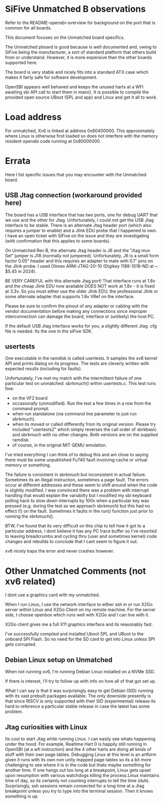 # SiFive Unmatched B observations

Refer to the README-opensbi-overview for background on the port that is common for all boards.

This document focuses on the Unmatched board specifics.

The Unmatched pboard is good because is well documented and, owing to SiFive being the manufacturer, a sort of
standard platform that others build from or understand. However, it is more expensive than the other boards supported here.

The board is very stable and nicely fits into a standard ATX case which makes it fairly safe for software development.

OpenSBI appears well behaved and keeps the unused harts at a WFI awaiting sbi API call to start them in main(). It is possible to
compile the provided open source UBoot (SPL and app) and Linux and get it all to work.

# Load address

For unmatched, Xv6 is linked at address 0x80400000. This approximately where Linux is otherwise first loaded so does not interfere with the 
memory resident opensbi code running at 0x80000000.

# Errata

Here I list specific issues that you may encounter with the Unmatched board.

## USB Jtag connection (workaround provided here)

The board has a USB interface that has two ports, one for debug UART that we use and the other for Jtag. Unfortunately, I could not get the USB Jtag interface to be stable. There is an alternate Jtag header port (which also requires a jumper to enable) and a Jlink EDU probe that I happened to own. I have an open ticket with SiFive on the issue and they are investigating (with confirmation that this applies to some boards). 

On Unmatched Rev B, the alternate Jtag header is J6 and the "Jtag mux Sel" jumper is J18 (normally not jumpered). Unfortunately, J6 is a small form factor 0.05" header and this requires an adapter to mate with 0.1" pins on the Jlink probe. I used Olimex ARM-JTAG-20-10 (Digikey 1188-1016-ND at ~ $5.45 in 2024).

BE VERY CAREFUL with this alternate Jtag port! That interface runs at 1.8v and the cheap Jlink EDU now available DOES NOT work at 1.8v - it is
fixed at 3.3v. So you must either use the older Jlink EDU, the professional Jlink or some alternate adapter that supports 1.8v VRef on the interface.

Please be sure to confirm the pinout of any adapter or cabling with the vendor documentation before making any connections since improper
interconnection can damage the board, interface or (unlikely) the host PC.

If the default USB Jtag interface works for you, a slightly different Jtag .cfg file is needed. Its the one in the siFive SDK.

## usertests

One executable in the ramdisk is called usertests. It samples the xv6 kernel API and prints dialog on its progress. The tests
are cleverly written with expected results (including for faults). 

Unfortunately, I've met my match with the intermittent failure of one particular test on unmatched: sbrkmuch() within usertests.c. This test runs fine:

- on the VF2 board
- occasionally (unmodified). Run the test a few times in a row from the command prompt.
- when run standalone (via command line parameter to just run sbrkmuch).
- when its moved or called differently from its original version. Please try included "usertests2" which simply reverses the call order of sbrkbasic and sbrkmuch with no other changes. Both versions are on the supplied ramdisk.
- of course, in the original MIT QEMU emulation.

I've tried everything I can think of to debug this and am close to saying there must be some unpublished Fu740 fault involving
cache or virtual memory or something.

The failure is consistent in sbrkmuch but inconsistent in actual failure. Sometimes its an illegal instruction, sometimes a page fault.
The errors occur at different addresses and these seem to shift around when the code is slightly modified. I was convinced there
was a problem with interrupt handling that would explain the variabilty but I modified my sbi keyboard polling hack to slow down
interrupts by 100x when a particular key was pressed (e.g. during the test as we approach sbrkmuch) but this had no effect (!) on
the fault. Sometimes it faults in the run() function just prior to running the sbrkmuch().

BTW, I've found that its very difficult on this chip to tell how it got to a particular address. I dont believe it has any PC trace
buffer so I've resorted to leaving breadcrumbs and cycling thru (user and sometimes kernel) code changes and rebuilds to conclude
that I cant seem to figure it out.

xv6 nicely traps the error and never crashes however.

# Other Unmatched Comments (not xv6 related)

I dont use a graphics card with my unmatched. 

When I run Linux, I use the network interface to either ssh in or run X2Go server within Linux and X2Go Client on my remote machine. For the server side, I choose openbox which runs well with X2Go and I can live with it.

X2Go client gives me a full X11 graphics interface and its reasonably fast. 

I've successfully compiled and installed Uboot SPL and UBoot to the onboard SPI Flash. So no need for the SD card to get into Linux unless SPI gets corrupted. 

## Debian Linux setup on Unmatched

When not running xv6, I'm running Debian Linux installed on a NVMe SSD. 

If there is interest, I'll try to follow up with info on how all of that got
set up.

What I can say is that it was surprisingly easy to get Debian (SID) running with its vast prebuilt packages available. The
only downside presently is that since RISCV is only supported with their SID (experimental) release its hard to reference
a particular stable release in case the latest has some problem.

## Jtag curiosities with Linux

Its cool to start Jtag while running Linux. I can easily see whats happening under the hood. For example, Realtime Hart 0 is happily
still running in OpenSBI (at a wfi instruction) and the 4 other harts are doing all kinds of stuff with their own page tables. Debugging Linux
at this level is an artform given it runs with its own non unity mapped page tables so its a bit more challenging to
see where it is in the code but thats maybe something for another time. If one hangs out too long at a breakpoint, Linux
gets upset upon resumption with various watchdogs killing the process.Linux maintains time of day, so its certainly not counting interrupts to tell the time (duh). Surprisingly, ssh sessions remain connected for a long time at a Jtag breakpoint
unless you try to type into the terminal session. Then it knows something is up.

